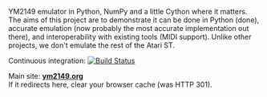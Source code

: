 YM2149 emulator in Python, NumPy and a little Cython where it matters. The aims of this project are to demonstrate it can be done in Python (done), accurate emulation (now probably the most accurate implementation out there), and interoperability with existing tools (MIDI support). Unlike other projects, we don't emulate the rest of the Atari ST.

Continuous integration: [![Build Status](https://drone.io/bitbucket.org/combatopera/pym2149/status.png)](https://drone.io/bitbucket.org/combatopera/pym2149)

Main site: **[ym2149.org](http://ym2149.org/)**  
If it redirects here, clear your browser cache (was HTTP 301).